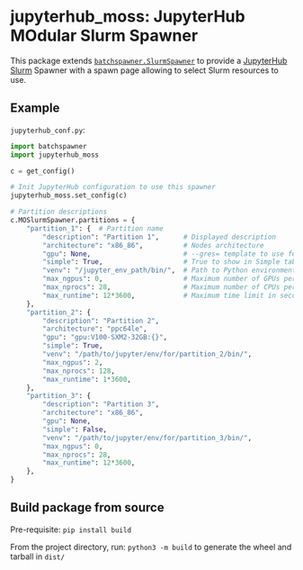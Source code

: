 # jupyterhub_moss: JupyterHub MOdular Slurm Spawner

This package extends [`batchspawner.SlurmSpawner`](https://github.com/jupyterhub/batchspawner) to provide a [JupyterHub](https://jupyterhub.readthedocs.io/) [Slurm](https://slurm.schedmd.com/) Spawner with a spawn page allowing to select Slurm resources to use.

## Example

`jupyterhub_conf.py`:

```python
import batchspawner
import jupyterhub_moss

c = get_config()

# Init JupyterHub configuration to use this spawner
jupyterhub_moss.set_config(c)

# Partition descriptions
c.MOSlurmSpawner.partitions = {
    "partition_1": {  # Partition name
        "description": "Partition 1",      # Displayed description
        "architecture": "x86_86",          # Nodes architecture
        "gpu": None,                       # --gres= template to use for requesting GPUs
        "simple": True,                    # True to show in Simple tab
        "venv": "/jupyter_env_path/bin/",  # Path to Python environment bin/ used to start jupyter on the Slurm nodes 
        "max_ngpus": 0,                    # Maximum number of GPUs per node
        "max_nprocs": 28,                  # Maximum number of CPUs per node
        "max_runtime": 12*3600,            # Maximum time limit in seconds (Must be at least 1hour)
    },
    "partition_2": {
        "description": "Partition 2",
        "architecture": "ppc64le",
        "gpu": "gpu:V100-SXM2-32GB:{}",
        "simple": True,
        "venv": "/path/to/jupyter/env/for/partition_2/bin/",
        "max_ngpus": 2,
        "max_nprocs": 128,
        "max_runtime": 1*3600,
    },
    "partition_3": {
        "description": "Partition 3",
        "architecture": "x86_86",
        "gpu": None,
        "simple": False,
        "venv": "/path/to/jupyter/env/for/partition_3/bin/",
        "max_ngpus": 0,
        "max_nprocs": 28,
        "max_runtime": 12*3600,
    },
}
```

## Build package from source

Pre-requisite: `pip install build`

From the project directory, run: `python3 -m build` to generate the wheel and tarball in `dist/`
